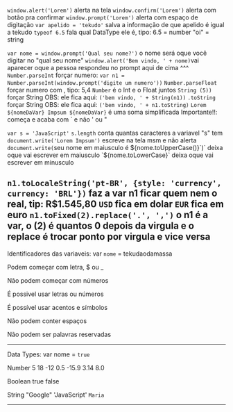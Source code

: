 `window.alert('Lorem')` alerta na tela
`window.confirm('Lorem')` alerta com botão pra confirmar
`window.prompt('Lorem')` alerta com espaço de digitação
`var apelido = 'tekudo'` salva a informação de que apelido é igual a tekudo
`typeof 6.5` fala qual DataType ele é, tipo: 6.5 = number "oi" = string

`var nome = window.prompt('Qual seu nome?')` o nome será oque você digitar no "qual seu nome"
`window.alert('Bem vindo, ' + nome)`vai aparecer oque a pessoa respondeu no prompt aqui de cima ^^^
`Number.parseInt` forçar numero: `var n1 = Number.parseInt(window.prompt('digite um numero'))`
`Number.parseFloat` forçar numero com , tipo: 5,4
`Number` é o Int e o Float juntos
`String (5))` forçar String     OBS: ele fica aqui: `('bem vindo, ' + String(n1))`
`.toString` forçar String       OBS: ele fica aqui: `('bem vindo, ' + n1.toString)`
`Lorem ${nomeDaVar} Impsum ${nomeDaVar}` é uma soma simplificada   Importante!!: começa e acaba com ` e não ' ou "

`var s = 'JavaScript'`
`s.length` conta quantas caracteres a variavel "s" tem
`document.write('Lorem Impsum')`  escreve na tela msm e não alerta
`document.write(`seu nome em maiusculo é ${nome.toUpperCase()}`)`  deixa oque vai escrever em maiusculo
`${nome.toLowerCase}`  deixa oque vai escrever em minusculo

`n1.toLocaleString('pt-BR', {style: 'currency', currency: 'BRL'})` faz a var n1 ficar quem nem o real, tip: R$1.545,80
                                                          `USD`  fica em dolar
                                                          `EUR`  fica em euro
`n1.toFixed(2).replace('.', ',')`  o n1 é a var, o (2) é quantos 0 depois da virgula e o replace é trocar ponto por virgula e vice versa
---------------------------------------------------------

Identificadores das variaveis: var `nome` = tekudaodamassa

Podem começar com letra, $ ou _

Não podem começar com números

É possivel usar letras ou números

É possível usar acentos e símbolos

Não podem conter espaços

Não podem ser palavras reservadas

---------------------------------------------------------

Data Types: var nome = `true`

Number
5 18 -12 0.5 -15.9 3.14 8.0

Boolean
true false

String
"Google" 'JavaScript' `Maria`

---------------------------------------------------------